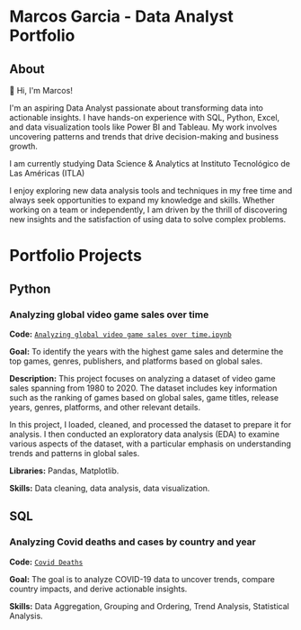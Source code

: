# Marcos Garcia - Data Analyst Portfolio
## About

👋 Hi, I'm Marcos!

I'm an aspiring Data Analyst passionate about transforming data into actionable insights. I have hands-on experience with SQL, Python, Excel, and data visualization tools like Power BI and Tableau. My work involves uncovering patterns and trends that drive decision-making and business growth.

I am currently studying Data Science & Analytics at Instituto Tecnológico de Las Américas (ITLA)

I enjoy exploring new data analysis tools and techniques in my free time and always seek opportunities to expand my knowledge and skills. Whether working on a team or independently, I am driven by the thrill of discovering new insights and the satisfaction of using data to solve complex problems.

# Portfolio Projects
## Python

### Analyzing global video game sales over time
**Code:** [`Analyzing global video game sales over time.ipynb`](https://github.com/Fuegillo/Portofio-Projects-/blob/main/Video%20Games%20sales%20analysis.ipynb)

**Goal:** To identify the years with the highest game sales and determine the top games, genres, publishers, and platforms based on global sales.

**Description:** This project focuses on analyzing a dataset of video game sales spanning from 1980 to 2020. The dataset includes key information such as the ranking of games based on global sales, game titles, release years, genres, platforms, and other relevant details.

In this project, I loaded, cleaned, and processed the dataset to prepare it for analysis. I then conducted an exploratory data analysis (EDA) to examine various aspects of the dataset, with a particular emphasis on understanding trends and patterns in global sales.

**Libraries:** Pandas, Matplotlib.

**Skills:** Data cleaning, data analysis, data visualization.

## SQL

### Analyzing Covid deaths and cases by country and year
**Code:** [`Covid Deaths`](https://github.com/marcos-garcia-csv/Portofio-Projects-/blob/main/covid_deaths.sql)

**Goal:** The goal is to analyze COVID-19 data to uncover trends, compare country impacts, and derive actionable insights.

**Skills:** Data Aggregation, Grouping and Ordering, Trend Analysis, Statistical Analysis.




